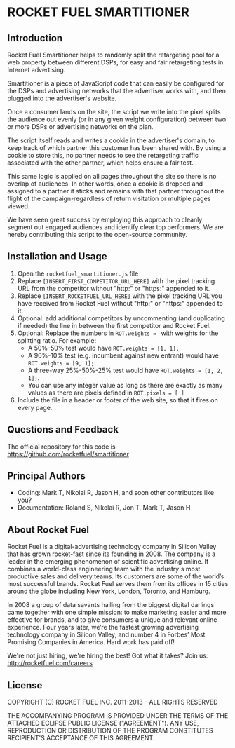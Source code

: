 
ROCKET FUEL SMARTITIONER
========================


Introduction
------------

Rocket Fuel Smartitioner helps to randomly split the retargeting pool for a web property between different DSPs, for easy and fair retargeting tests in Internet advertising.

Smartitioner is a piece of JavaScript code that can easily be configured for the DSPs and advertising networks that the advertiser works with, and then plugged into the advertiser's website. 

Once a consumer lands on the site, the script we write into the pixel splits the audience out evenly (or in any given weight configuration) between two or more DSPs or advertising networks on the plan.

The script itself reads and writes a cookie in the advertiser's domain, to keep track of which partner this customer has been shared with.  By using a cookie to store this, no partner needs to see the retargeting traffic associated with the other partner, which helps ensure a fair test.

This same logic is applied on all pages throughout the site so there is no overlap of audiences. In other words, once a cookie is dropped and assigned to a partner it sticks and remains with that partner throughout the flight of the campaign-regardless of return visitation or multiple pages viewed.

We have seen great success by employing this approach to cleanly segment out engaged audiences and identify clear top performers. We are hereby contributing this script to the open-source community.


Installation and Usage
----------------------

1. Open the `rocketfuel_smartitioner.js` file
2. Replace `[INSERT_FIRST_COMPETITOR_URL_HERE]` with the pixel tracking URL from the competitor without "http:" or "https:" appended to it.
3. Replace `[INSERT_ROCKETFUEL_URL_HERE]` with the pixel tracking URL you have received from Rocket Fuel without "http:" or "https:" appended to it.
4. Optional: add additional competitors by uncommenting (and duplicating if needed) the line in between the first competitor and Rocket Fuel.
5. Optional: Replace the numbers in `ROT.weights = ` with weights for the splitting ratio. For example:
    - A 50%-50% test would have `ROT.weights = [1, 1];`
    - A 90%-10% test (e.g. incumbent against new entrant) would have `ROT.weights = [9, 1];`.
    - A three-way 25%-50%-25% test would have `ROT.weights = [1, 2, 1];`.
    - You can use any integer value as long as there are exactly as many values as there are pixels defined in `ROT.pixels = [ ]`
6. Include the file in a header or footer of the web site, so that it fires on every page.


Questions and Feedback
----------------------

The official repository for this code is <https://github.com/rocketfuel/smartitioner>


Principal Authors
-----------------

* Coding: Mark T, Nikolai R, Jason H, and soon other contributors like you?
* Documentation: Roland S, Nikolai R, Jon T, Mark T, Jason H


About Rocket Fuel
-----------------

Rocket Fuel is a digital-advertising technology company in Silicon Valley that has grown rocket-fast since its founding in 2008. The company is a leader in the emerging phenomenon of scientific advertising online. It combines a world-class engineering team with the industry's most productive sales and delivery teams. Its customers are some of the world’s most successful brands. Rocket Fuel serves them from its offices in 15 cities around the globe including New York, London, Toronto, and Hamburg.

In 2008 a group of data savants hailing from the biggest digital darlings came together with one simple mission: to make marketing easier and more effective for brands, and to give consumers a unique and relevant online experience. Four years later, we’re the fastest growing advertising technology company in Silicon Valley, and number 4 in Forbes’ Most Promising Companies in America. Hard work has paid off!

We're not just hiring, we're hiring the best! Got what it takes? Join us: <http://rocketfuel.com/careers>


License
-------

COPYRIGHT (C) ROCKET FUEL INC. 2011-2013 - ALL RIGHTS RESERVED

THE ACCOMPANYING PROGRAM IS PROVIDED UNDER THE TERMS OF THE ATTACHED ECLIPSE PUBLIC LICENSE ("AGREEMENT"). ANY USE, REPRODUCTION OR DISTRIBUTION OF THE PROGRAM CONSTITUTES RECIPIENT'S ACCEPTANCE OF THIS AGREEMENT.



 